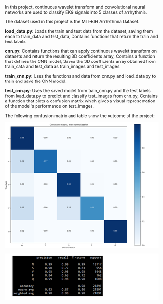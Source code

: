 In this project, continuous wavelet transform and convolutional neural networks are used to classify EKG signals into 5 classes of arrhythmia.

The dataset used in this project is the MIT-BIH Arrhythmia Dataset.

**load_data.py**: Loads the train and test data from the dataset, saving them each to train_data and test_data, Contains functions that return the train and test labels

**cnn.py**: Contains functions that can apply continuous wavelet transform on datasets and return the resulting 3D coefficients array, Contains a function that defines the CNN model, Saves the 3D coefficients array obtained from train_data and test_data as train_images and test_images

**train_cnn.py**: Uses the functions and data from cnn.py and load_data.py to train and save the CNN model.

**test_cnn.py**: Uses the saved model from train_cnn.py and the test labels from load_data.py to predict and classify test_images from cnn.py, Contains a function that plots a confusion matrix which gives a visual representation of the model's performance on test_images.

The following confusion matrix and table show the outcome of the project:

![](img/confusion-matrix.png)


![](img/table.PNG)